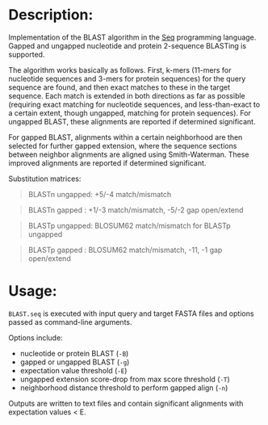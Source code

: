 # Description:

Implementation of the BLAST algorithm in the [Seq](https://seq-lang.org/) programming language. Gapped and ungapped nucleotide and protein 2-sequence BLASTing is supported.

The algorithm works basically as follows. First, k-mers (11-mers for nucleotide sequences and 3-mers for protein sequences) for the query sequence are found, and then exact matches to these in the target sequence. Each match is extended in both directions as far as possible (requiring exact matching for nucleotide sequences, and less-than-exact to a certain extent, though ungapped, matching for protein sequences). For ungapped BLAST, these alignments are reported if determined significant. 

For gapped BLAST, alignments within a certain neighborhood are then selected for further gapped extension, where the sequence sections between neighbor alignments are aligned using Smith-Waterman. These improved alignments are reported if determined significant.

Substitution matrices:

 > BLASTn ungapped: +5/-4 match/mismatch
 
 > BLASTn gapped  : +1/-3 match/mismatch, -5/-2 gap open/extend
 
 > BLASTp ungapped: BLOSUM62 match/mismatch for BLASTp ungapped
 
 > BLASTp gapped  : BLOSUM62 match/mismatch, -11, -1 gap open/extend

# Usage:

`BLAST.seq` is executed with input query and target FASTA files and options passed as command-line arguments. 

Options include: 

- nucleotide or protein BLAST (`-B`)
- gapped or ungapped BLAST (`-g`)
- expectation value threshold (`-E`)
- ungapped extension score-drop from max score threshold (`-T`)
- neighborhood distance threshold to perform gapped align (`-n`)

Outputs are written to text files and contain significant alignments with expectation values < E.